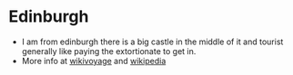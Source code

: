 # Edinburgh
 - I am from edinburgh there is a big castle in the middle of it and tourist generally like paying the extortionate to get in.
 - More info at [wikivoyage](https://en.wikivoyage.org/wiki/Edinburgh) and [wikipedia](https://en.wikipedia.org/wiki/Edinburgh)
